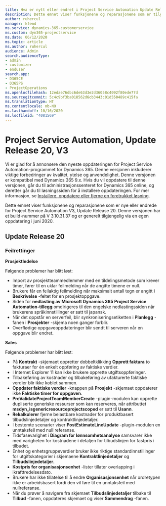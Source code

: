 ```yaml
---
title: Hva er nytt eller endret i Project Service Automation Update Release 20, V3
description: Dette emnet viser funksjonene og reparasjonene som er tilgjengelig i Project Service Automation Update Release 20, V3
author: ruhercul
manager: kfend
ms.service: dynamics-365-customerservice
ms.custom: dyn365-projectservice
ms.date: 06/12/2020
ms.topic: article
ms.author: ruhercul
audience: Admin
search.audienceType:
- admin
- customizer
- enduser
search.app:
- D365CE
- D365PS
- ProjectOperations
ms.openlocfilehash: 12edae76dbc6de63d3e2d36058c4092f80ede77d
ms.sourcegitcommit: 5c4c9bf3ba018562d6cb3443c01d550489c415fa
ms.translationtype: HT
ms.contentlocale: nb-NO
ms.lasthandoff: 10/16/2020
ms.locfileid: "4081569"
---
```

# <a name="project-service-automation-update-release-20-v3"></a>Project Service Automation, Update Release 20, V3

Vi er glad for å annonsere den nyeste oppdateringen for Project Service Automation-programmet for Dynamics 365. Denne versjonen inkluderer viktige forbedringer av kvalitet, ytelse og anvendelighet. Denne versjonen er kompatibel med Dynamics 365 9.x. Hvis du vil oppdatere til denne versjonen, går du til administrasjonssenteret for Dynamics 365 online, og deretter går du til løsningssiden for å installere oppdateringen. For mer informasjon, se [Installere, oppdatere eller fjerne en foretrukket løsning](https://docs.microsoft.com/power-platform/admin/install-remove-preferred-solution).

Dette emnet viser funksjonene og reparasjonene som er nye eller endrede for Project Service Automation V3, Update Release 20. Denne versjonen har et build-nummer på V 3.10.31.37 og er generelt tilgjengelig via en egen oppdatering i juni 2020.

## <a name="update-release-20"></a>Update Release 20

### <a name="bug-fixes"></a>Feilrettinger

**Prosjektledelse**

Følgende problemer har blitt løst:

- Import av prosjektteammedlemmer med en tildelingsmetode som krever timer, fører til en uklar feilmelding når de angitte timene er null.
- Brukere får en feilaktig feilmelding når maksimalt antall tegn er angitt i **Beskrivelse** -feltet for en prosjektoppgave.
- Siden for **nedlasting av Microsoft Dynamics 365 Project Service Automation-tillegg** omdirigeres til den engelske nedlastingssiden når brukerens språkinnstillinger er satt til japansk.
- Når det oppstår en serverfeil, blir synkroniseringsetiketten i **Planlegg** -fanen i **Prosjekter** -skjema noen ganger forblir.
- Overflødige oppgaveoppdateringer blir sendt til serveren når en oppgave blir endret.

**Sales**

Følgende problemer har blitt løst:

- På **Kontrakt** -skjemaet oppretter dobbeltklikking **Opprett faktura** to fakturaer for én enkelt oppføring av faktiske verdier.
- I Internet Explorer 11 kan ikke brukere opprette utgiftsoppføringer.
- Tilbakeføring av kostnader og tilbakeføring av ufakturerte faktiske verdier blir ikke koblet sammen.
- **Oppdater faktiske verdier** -knappen på **Prosjekt** -skjemaet oppdaterer ikke **Faktiske timer for oppgaven**.
- **PreValidateProjectTeamMemberCreate** -plugin-modulen kan opprette dupliserte generiske ressurser som kan reserveres, når attributtet **msdyn_isgenericresourceprojectscoped** er satt til **Usann**.
- **Rekalkulerer** fjerne belastbare kostnader for produktbasert tilbudslinjedetaljer og kontraktlinjedetaljer.
- I bestemte scenarier viser **PostEstimateLineUpdate** -plugin-modulen en unntaksfeil med null referanse.
- Tidsfasevarighet i **Diagram for lønnsomhetsanalyse** samsvarer ikke med varigheten for kostnadene i detaljen for tilbudslinjen for fastpris i tilbudet.
- Enhet og enhetsgruppeverdier bruker ikke riktige standardinnstillinger for utgiftskategorier i skjemaene **Kontraktlinjedetaljer** og **Tilbudslinjedetaljer**.
- **Kostpris for organisasjonsenhet** -lister tillater overlapping i ikrafttredelsesdato.
- Brukere har ikke tillatelse til å endre **Organisasjonsenhet** når ordretypen ikke er arbeidsbasert fordi den vil føre til en unntaksfeil med nullreferanse.
- Når du prøver å navigere fra skjemaet **Tilbudslinjedetaljer** tilbake til **Tilbud** -fanen, oppdateres skjemaet og viser **Sammendrag** -fanen.
